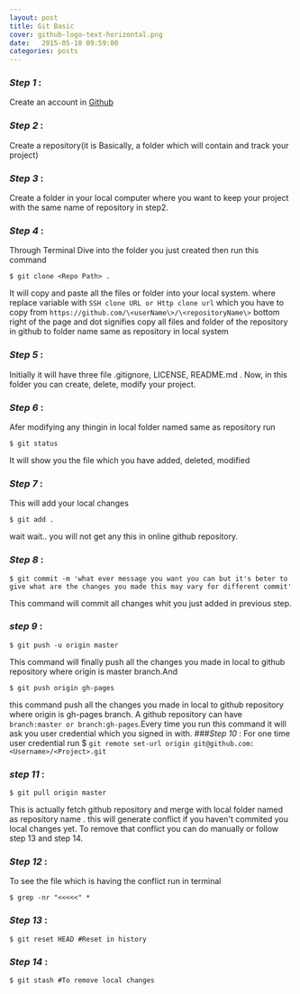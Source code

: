 ```yaml
---
layout: post
title: Git Basic
cover: github-logo-text-horizontal.png
date:   2015-05-10 09:59:00
categories: posts
---
```




### *Step 1* : 
Create an account in [Github](https://github.com/)
### *Step 2* : 
Create a repository(it is Basically, a folder which will contain and track your project)
### *Step 3* : 
Create a folder in your local computer where you want to keep your project with the same name of repository in step2.
### *Step 4* :  
Through Terminal Dive into the folder you just created then run this command 
```
$ git clone <Repo Path> .
```
It will copy and paste all the files or folder into your local system. where replace variable with 
`SSH clone URL or Http clone url` 
which you have to copy from 
`https://github.com/\<userName\>/\<repositoryName\>` 
bottom right of the page and dot signifies copy all files and folder of the repository in github to folder name same as repository in local system
### *Step 5* : 
Initially it will have three file .gitignore, LICENSE, README.md . Now, in this folder you can create, delete, modify your project.
### *Step 6* : 
Afer modifying any thingin in local folder named same as repository run 
```
$ git status 
```
It will show you the file which you have added, deleted, modified  
### *Step 7* : 
This will add your local changes 
```
$ git add .
```
wait wait.. you will not get any this in online github repository.
### *Step 8* : 
```
$ git commit -m 'what ever message you want you can but it's beter to give what are the changes you made this may vary for different commit'
```
This command will commit all changes whit you just added in previous step.
### *step 9* : 
```
$ git push -u origin master
```
This command will finally push all the changes you made in local to github repository where origin is master branch.And 
```
$ git push origin gh-pages
```
this command push all the changes you made in local to github repository where origin is gh-pages branch. A github repository can have `branch:master or branch:gh-pages`.Every time you run this command it will ask you user credential which you signed in with.
###*Step 10* : 
For one time user credential run $ `git remote set-url origin git@github.com:<Username>/<Project>.git` 
### *step 11* : 
```
$ git pull origin master
```
This is actually fetch github repository and merge with local folder named as repository name . this will generate conflict if you haven't commited you local changes yet. To remove that conflict you can do manually or follow step 13 and step 14.
### *Step 12* : 
To see the file which is having the conflict run in terminal 
```
$ grep -nr "<<<<<" *
```
### *Step 13* : 
```
$ git reset HEAD #Reset in history 
```
### *Step 14* : 
```
$ git stash #To remove local changes
```